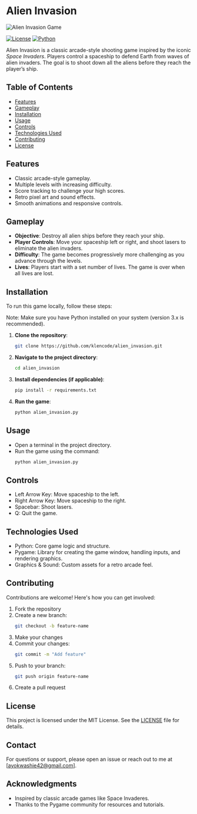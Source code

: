 # Alien Invasion

![Alien Invasion Game](./assets/screenshot.png)

[![License](https://img.shields.io/badge/License-MIT-blue.svg)](LICENSE)
[![Python](https://img.shields.io/badge/Python-3.x-blue)](https://www.python.org/)


Alien Invasion is a classic arcade-style shooting game inspired by the iconic *Space Invaders*. Players control a spaceship to defend Earth from waves of alien invaders. The goal is to shoot down all the aliens before they reach the player’s ship. 

## Table of Contents
- [Features](#features)
- [Gameplay](#gameplay)
- [Installation](#installation)
- [Usage](#usage)
- [Controls](#controls)
- [Technologies Used](#technologies-used)
- [Contributing](#contributing)
- [License](#license)

## Features
- Classic arcade-style gameplay.
- Multiple levels with increasing difficulty.
- Score tracking to challenge your high scores.
- Retro pixel art and sound effects.
- Smooth animations and responsive controls.

## Gameplay
- **Objective**: Destroy all alien ships before they reach your ship.
- **Player Controls**: Move your spaceship left or right, and shoot lasers to eliminate the alien invaders.
- **Difficulty**: The game becomes progressively more challenging as you advance through the levels.
- **Lives**: Players start with a set number of lives. The game is over when all lives are lost.

## Installation

To run this game locally, follow these steps:

Note: Make sure you have Python installed on your system (version 3.x is recommended).

1. **Clone the repository**:
   ```bash
   git clone https://github.com/klencode/alien_invasion.git
   ```

2. **Navigate to the project directory**:
    ```bash
    cd alien_invasion
    ```

3. **Install dependencies (if applicable)**:
    ```bash
    pip install -r requirements.txt
    ```

4. **Run the game**:
    ```bash
    python alien_invasion.py
    ```

## Usage
* Open a terminal in the project directory.
* Run the game using the command:
    ```bash
    python alien_invasion.py
    ```

## Controls
* Left Arrow Key: Move spaceship to the left.
* Right Arrow Key: Move spaceship to the right.
* Spacebar: Shoot lasers.
* Q: Quit the game.

## Technologies Used
* Python: Core game logic and structure.
* Pygame: Library for creating the game window, handling inputs, and rendering graphics.
* Graphics & Sound: Custom assets for a retro arcade feel.

## Contributing
Contributions are welcome! Here's how you can get involved:
1. Fork the repository
2. Create a new branch:
    ```bash
    git checkout -b feature-name
    ```
3. Make your changes
4. Commit your changes:
    ```bash
    git commit -m "Add feature"
    ```
5. Push to your branch:
    ```bash
    git push origin feature-name
    ```
6. Create a pull request

## License
This project is licensed under the MIT License. See the [LICENSE](LICENSE) file for details.

## Contact
For questions or support, please open an issue or reach out to me at [ayokwashie42@gmail.com].

## Acknowledgments
* Inspired by classic arcade games like Space Invaderes.
* Thanks to the Pygame community for resources and tutorials.

